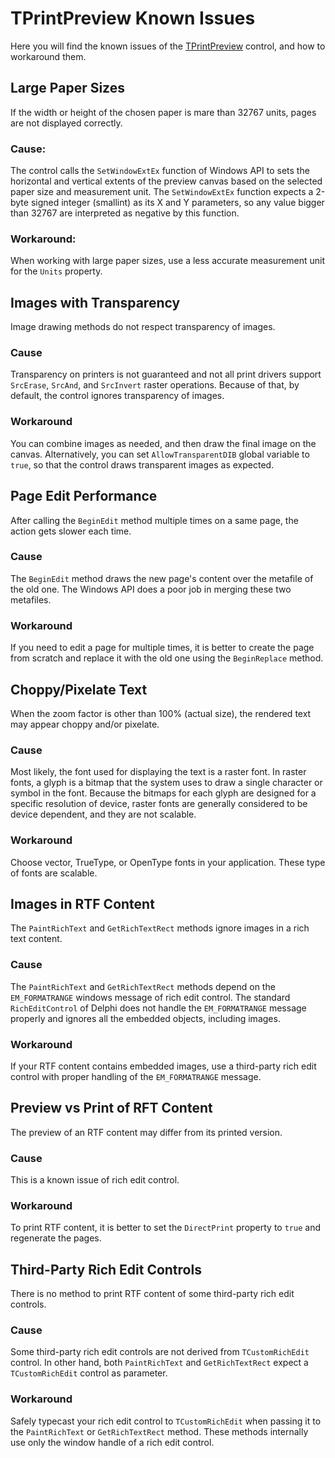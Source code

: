 TPrintPreview Known Issues
==========================

Here you will find the known issues of the [TPrintPreview](TPrintPreview.md) control, and how to workaround them.


Large Paper Sizes
-----------------
If the width or height of the chosen paper is mare than 32767 units, pages are not displayed correctly.

### Cause:
The control calls the `SetWindowExtEx` function of Windows API to sets the horizontal and vertical extents of the preview canvas based on the selected paper size and measurement unit. The `SetWindowExtEx` function expects a 2-byte signed integer (smallint) as its X and Y parameters, so any value bigger than 32767 are interpreted as negative by this function.

### Workaround:
When working with large paper sizes, use a less accurate measurement unit for the `Units` property.


Images with Transparency
------------------------
Image drawing methods do not respect transparency of images.

### Cause
Transparency on printers is not guaranteed and not all print drivers support `SrcErase`, `SrcAnd`, and `SrcInvert` raster operations. Because of that, by default, the control ignores transparency of images.

### Workaround
You can combine images as needed, and then draw the final image on the canvas. Alternatively, you can set `AllowTransparentDIB` global variable to `true`, so that the control draws transparent images as expected.

Page Edit Performance
---------------------
After calling the `BeginEdit` method multiple times on a same page, the action gets slower each time.

### Cause
The `BeginEdit` method draws the new page's content over the metafile of the old one. The Windows API does a poor job in merging these two metafiles.  

### Workaround
If you need to edit a page for multiple times, it is better to create the page from scratch and replace it with the old one using the `BeginReplace` method.


Choppy/Pixelate Text
---------------------
When the zoom factor is other than 100% (actual size), the rendered text may appear choppy and/or pixelate.

### Cause
Most likely, the font used for displaying the text is a raster font. In raster fonts, a glyph is a bitmap that the system uses to draw a single character or symbol in the font. Because the bitmaps for each glyph are designed for a specific resolution of device, raster fonts are generally considered to be device dependent, and they are not scalable.

### Workaround
Choose vector, TrueType, or OpenType fonts in your application. These type of fonts are scalable.


Images in RTF Content
---------------------
The `PaintRichText` and `GetRichTextRect` methods ignore images in a rich text content. 

### Cause
The `PaintRichText` and `GetRichTextRect` methods depend on the `EM_FORMATRANGE` windows message of rich edit control. The standard `RichEditControl` of Delphi does not handle the `EM_FORMATRANGE` message properly and ignores all the embedded objects, including images.

### Workaround
If your RTF content contains embedded images, use a third-party rich edit control with proper handling of the `EM_FORMATRANGE` message.


Preview vs Print of RFT Content 
-------------------------------
The preview of an RTF content may differ from its printed version. 

### Cause
This is a known issue of rich edit control. 

### Workaround
To print RTF content, it is better to set the `DirectPrint` property to `true` and regenerate the pages.


Third-Party Rich Edit Controls
------------------------------
There is no method to print RTF content of some third-party rich edit controls.

### Cause
Some third-party rich edit controls are not derived from `TCustomRichEdit` control. In other hand, both `PaintRichText` and `GetRichTextRect` expect a `TCustomRichEdit` control as parameter.

### Workaround
Safely typecast your rich edit control to `TCustomRichEdit` when passing it to the `PaintRichText` or `GetRichTextRect` method. These methods internally use only the window handle of a rich edit control.
